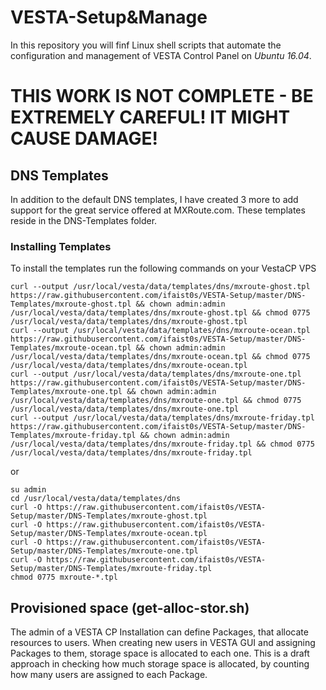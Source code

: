 # VESTA-Setup&Manage
In this repository you will finf Linux shell scripts that automate the configuration and management of VESTA Control Panel on *Ubuntu 16.04*.

# THIS WORK IS NOT COMPLETE - BE EXTREMELY CAREFUL! IT MIGHT CAUSE DAMAGE!

## DNS Templates ##
In addition to the default DNS templates, I have created 3 more to add support for the great service offered at MXRoute.com. These templates reside in the DNS-Templates folder.

### Installing Templates ###
To install the templates run the following commands on your VestaCP VPS
```
curl --output /usr/local/vesta/data/templates/dns/mxroute-ghost.tpl https://raw.githubusercontent.com/ifaist0s/VESTA-Setup/master/DNS-Templates/mxroute-ghost.tpl && chown admin:admin /usr/local/vesta/data/templates/dns/mxroute-ghost.tpl && chmod 0775 /usr/local/vesta/data/templates/dns/mxroute-ghost.tpl
curl --output /usr/local/vesta/data/templates/dns/mxroute-ocean.tpl https://raw.githubusercontent.com/ifaist0s/VESTA-Setup/master/DNS-Templates/mxroute-ocean.tpl && chown admin:admin /usr/local/vesta/data/templates/dns/mxroute-ocean.tpl && chmod 0775 /usr/local/vesta/data/templates/dns/mxroute-ocean.tpl
curl --output /usr/local/vesta/data/templates/dns/mxroute-one.tpl https://raw.githubusercontent.com/ifaist0s/VESTA-Setup/master/DNS-Templates/mxroute-one.tpl && chown admin:admin /usr/local/vesta/data/templates/dns/mxroute-one.tpl && chmod 0775 /usr/local/vesta/data/templates/dns/mxroute-one.tpl
curl --output /usr/local/vesta/data/templates/dns/mxroute-friday.tpl https://raw.githubusercontent.com/ifaist0s/VESTA-Setup/master/DNS-Templates/mxroute-friday.tpl && chown admin:admin /usr/local/vesta/data/templates/dns/mxroute-friday.tpl && chmod 0775 /usr/local/vesta/data/templates/dns/mxroute-friday.tpl
```
or
```
su admin
cd /usr/local/vesta/data/templates/dns
curl -O https://raw.githubusercontent.com/ifaist0s/VESTA-Setup/master/DNS-Templates/mxroute-ghost.tpl
curl -O https://raw.githubusercontent.com/ifaist0s/VESTA-Setup/master/DNS-Templates/mxroute-ocean.tpl
curl -O https://raw.githubusercontent.com/ifaist0s/VESTA-Setup/master/DNS-Templates/mxroute-one.tpl
curl -O https://raw.githubusercontent.com/ifaist0s/VESTA-Setup/master/DNS-Templates/mxroute-friday.tpl
chmod 0775 mxroute-*.tpl
```

## Provisioned space (get-alloc-stor.sh) ##
The admin of a VESTA CP Installation can define Packages, that allocate resources to users. When creating new users in VESTA GUI and assigning Packages to them, storage space is allocated to each one. This is a draft approach in checking how much storage space is allocated, by counting how many users are assigned to each Package.
